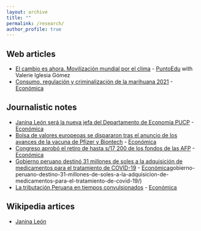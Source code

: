 ```yaml
---
layout: archive
title: ""
permalink: /research/
author_profile: true
---
```


## Web articles 
* [El cambio es ahora. Movilización mundial por el clima](https://es.scribd.com/document/425967755/PuntoEdu-Ano-15-numero-482-2019) - [PuntoEdu](https://puntoedu.pucp.edu.pe/) with Valerie Iglesia Gómez
* [Consumo, regulación y criminalización de la marihuana 2021](https://economica.pe/consumo-regulacion-y-criminalizacion-de-la-marihuana/) - [Económica](https://economica.pe/)

## Journalistic notes
* [Janina León será la nueva jefa del Departamento de Economía PUCP](https://economica.pe/janina-leon-sera-la-nueva-jefa-del-departamento-de-economia-pucp/) - [Económica](https://economica.pe/)
* [Bolsa de valores europeoas se dispararon tras el anuncio de los avances de la vacuna de Pfizer y Biontech](https://economica.pe/bolsas-de-valores-europeas-se-dispararon-tras-el-anuncio-de-los-avances-de-la-vacuna-de-pfizer-y-biontech/) - [Económica](https://economica.pe/)
* [Congreso aprobó el retiro de hasta s/17 200 de los fondos de las AFP](https://economica.pe/congreso-aprobo-el-retiro-de-hasta-s-17-200-de-los-fondos-de-las-afp/) - [Económica](https://economica.pe/)
* [Gobierno peruano destinó 31 millones de soles a la adquisición de medicamentos para el tratamiento de COVID-19](https://economica.pe/) - [Económica](https://economica.pe/)gobierno-peruano-destino-31-millones-de-soles-a-la-adquisicion-de-medicamentos-para-el-tratamiento-de-covid-19/)
* [La tributación Peruana en tiempos convulsionados](https://economica.pe/la-tributacion-peruana-en-tiempos-convulsionados/) - [Económica](https://economica.pe/)

## Wikipedia artices
* [Janina León](https://es.wikipedia.org/wiki/Janina_Le%C3%B3n)